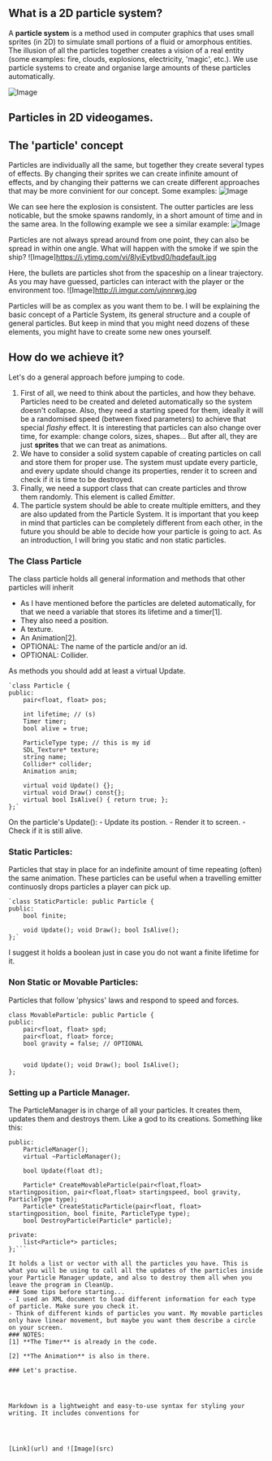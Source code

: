 ## What is a 2D particle system? 
A **particle system** is a method used in computer graphics that uses small sprites (in 2D) to simulate small portions of a fluid or amorphous entities. The illusion of all the particles together creates a vision of a real entity (some examples: fire, clouds, explosions, electricity, 'magic', etc.). We use particle systems to create and organise large amounts of these particles automatically.

![Image](https://cdn.tutsplus.com/gamedev/uploads/2013/08/XNA_Geometry_Wars_Particle_Effects_400px.jpg)

## Particles in 2D videogames.

## The 'particle' concept
Particles are individually all the same, but together they create several types of effects. By changing their sprites we can create infinite amount of effects, and by changing their patterns we can create different approaches that may be more convinient for our concept. Some examples:
![Image](http://www.gamingtruth.com/wp-content/uploads/2010/10/ss_429486678c380ae3e4ea6040e30a920b0095a4ce.600x338.jpg)

We can see here the explosion is consistent. The outter particles are less noticable, but the smoke spawns randomly, in a short amount of time and in the same area. In the following example we see a similar example:
![Image](http://media.indiedb.com/images/games/1/24/23133/Explosion.jpg) 

Particles are not always spread around from one point, they can also be spread in within one angle. What will happen with the smoke if we spin the ship?
![Image]https://i.ytimg.com/vi/8lyiEytbvd0/hqdefault.jpg

Here, the bullets are particles shot from the spaceship on a linear trajectory. As you may have guessed, particles can interact with the player or the environment too.
![Image]http://i.imgur.com/ujnnrwg.jpg

Particles will be as complex as you want them to be. I will be explaining the basic concept of a Particle System, its general structure and a couple of general particles. But keep in mind that you might need dozens of these elements, you might have to create some new ones yourself.

## How do we achieve it?
Let's do a general approach before jumping to code.
1. First of all, we need to think about the particles, and how they behave. Particles need to be created and deleted automatically so the system doesn't collapse. Also, they need a starting speed for them, ideally it will be a randomised speed (between fixed parameters) to achieve that special *flashy* effect. It is interesting that particles can also change over time, for example: change colors, sizes, shapes... But after all, they are just **sprites** that we can treat as animations.
2. We have to consider a solid system capable of creating particles on call and store them for proper use. The system must update every particle, and every update should change its properties, render it to screen and check if it is time to be destroyed.
3. Finally, we need a support class that can create particles and throw them randomly. This element is called *Emitter*.
4. The particle system should be able to create multiple emitters, and they are also updated from the Particle System.
It is important that you keep in mind that particles can be completely different from each other, in the future you should be able to decide how your particle is going to act. As an introduction, I will bring you static and non static particles.

### The Class Particle
The class particle holds all general information and methods that other particles will inherit
- As I have mentioned before the particles are deleted automatically, for that we need a variable that stores its lifetime and a timer[1].
- They also need a position.
- A texture.
- An Animation[2].
- OPTIONAL: The name of the particle and/or an id.
- OPTIONAL: Collider.

As methods you should add at least a virtual Update.
```
`class Particle {
public:
	pair<float, float> pos;

	int lifetime; // (s)
	Timer timer;
	bool alive = true;

	ParticleType type; // this is my id
	SDL_Texture* texture;
	string name;
	Collider* collider;
	Animation anim;

	virtual void Update() {};
	virtual void Draw() const{};
	virtual bool IsAlive() { return true; };
};`
```
On the particle's Update():
	- Update its postion.
	- Render it to screen.
	- Check if it is still alive.
	
### Static Particles:
Particles that stay in place for an indefinite amount of time repeating (often) the same animation.
These particles can be useful when a travelling emitter continuosly drops particles a player can pick up.
```
`class StaticParticle: public Particle {
public:
	bool finite;

	void Update(); void Draw(); bool IsAlive();
};`
```
I suggest it holds a boolean just in case you do not want a finite lifetime for it.

### Non Static or Movable Particles:
Particles that follow 'physics' laws and respond to speed and forces.
```
class MovableParticle: public Particle {
public:
	pair<float, float> spd;
	pair<float, float> force;
	bool gravity = false; // OPTIONAL


	void Update(); void Draw(); bool IsAlive();
};
```

### Setting up a Particle Manager.
The ParticleManager is in charge of all your particles. It creates them, updates them and destroys them. Like a god to its creations. Something like this:

```class ParticleManager {
public:
	ParticleManager();
	virtual ~ParticleManager();
	
	bool Update(float dt); 

	Particle* CreateMovableParticle(pair<float,float> startingposition, pair<float,float> startingspeed, bool gravity, ParticleType type);
	Particle* CreateStaticParticle(pair<float, float> startingposition, bool finite, ParticleType type);
	bool DestroyParticle(Particle* particle);

private:
	list<Particle*> particles;
};```

It holds a list or vector with all the particles you have. This is what you will be using to call all the updates of the particles inside your Particle Manager update, and also to destroy them all when you leave the program in CleanUp.
### Some tips before starting...
- I used an XML document to load different information for each type of particle. Make sure you check it.
- Think of different kinds of particles you want. My movable particles only have linear movement, but maybe you want them describe a circle on your screen.
### NOTES:
[1] **The Timer** is already in the code.

[2] **The Animation** is also in there.

### Let's practise.




Markdown is a lightweight and easy-to-use syntax for styling your writing. It includes conventions for




[Link](url) and ![Image](src)
